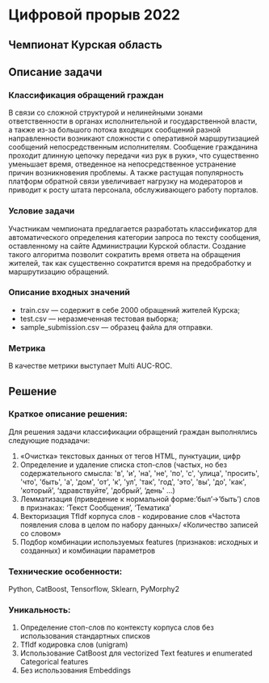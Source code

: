 # Цифровой прорыв 2022
## Чемпионат Курская область
## Описание задачи
### Классификация обращений граждан
В связи со сложной структурой и нелинейными зонами ответственности в
органах исполнительной и государственной власти, а также из-за большого
потока входящих сообщений разной направленности возникают сложности с
оперативной маршрутизацией сообщений непосредственным исполнителям.
Сообщение гражданина проходит длинную цепочку передачи «из рук в руки»,
что существенно уменьшает время, отведенное на непосредственное
устранение причин возникновения проблемы. А также растущая популярность
платформ обратной связи увеличивает нагрузку на модераторов и приводит к
росту штата персонала, обслуживающего работу порталов.

### Условие задачи
Участникам чемпионата предлагается разработать классификатор для
автоматического определения категории запроса по тексту сообщения,
оставленному на сайте Администрации Курской области.
Создание такого алгоритма позволит сократить время ответа на
обращения жителей, так как существенно сократится время на предобработку и
маршрутизацию обращений.

### Описание входных значений
- train.csv — содержит в себе 2000 обращений жителей Курска;
- test.сsv — неразмеченная тестовая выборка;
- sample_submission.csv — образец файла для отправки.

### Метрика
В качестве метрики выступает Multi AUC-ROC.

## Решение
### Краткое описание решения:
Для решения задачи классификации обращений граждан выполнялись следующие подзадачи:
1. «Очистка» текстовых данных от тегов HTML, пунктуации, цифр
2. Определение и удаление списка стоп-слов (частых, но без содержательного смысла:  'в', 'и', 'на', 'не', 'по', 'с', 'улица', 'просить', 'что', 'быть', 'а', 'дом', 'от', 'к', 'ул', 'так', 'год', 'это', 'вы', 'до', 'как', 'который', ‘здравствуйте’, 'добрый’, ‘день' ...)
3. Лемматизация (приведение к нормальной форме:’был’->’быть’) слов в признаках: ‘Текст Сообщения’,  ‘Тематика’ 
4. Векторизация TfIdf корпуса слов - кодирование слов «Частота появления слова в целом по набору данных»/ «Количество записей со словом»
5. Подбор  комбинации используемых features (признаков: исходных и созданных) и комбинации параметров

### Технические особенности:
Python, CatBoost, Tensorflow, Sklearn, PyMorphy2

### Уникальность:
1. Определение стоп-слов по контексту корпуса слов без использования стандартных списков
2. TfIdf кодировка слов (unigram)
3. Использование CatBoost для vectorized Text features и enumerated Categorical features
4. Без использования Embeddings

